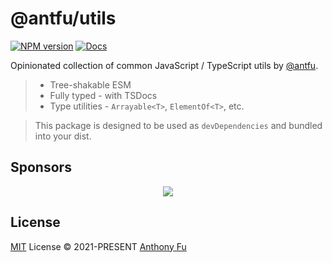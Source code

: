 # @antfu/utils

[![NPM version](https://img.shields.io/npm/v/@antfu/utils?color=a1b858&label=)](https://www.npmjs.com/package/@antfu/utils)
[![Docs](https://img.shields.io/badge/docs-green)](https://www.jsdocs.io/package/@antfu/utils)

Opinionated collection of common JavaScript / TypeScript utils by [@antfu](https://github.com/antfu).

> - Tree-shakable ESM
> - Fully typed - with TSDocs
> - Type utilities - `Arrayable<T>`, `ElementOf<T>`, etc.

> This package is designed to be used as `devDependencies` and bundled into your dist.

## Sponsors

<p align="center">
  <a href="https://cdn.jsdelivr.net/gh/antfu/static/sponsors.svg">
    <img src='https://cdn.jsdelivr.net/gh/antfu/static/sponsors.svg'/>
  </a>
</p>

## License

[MIT](./LICENSE) License © 2021-PRESENT [Anthony Fu](https://github.com/antfu)
